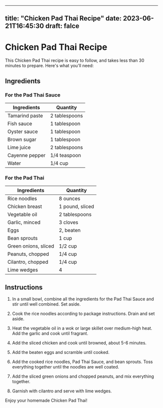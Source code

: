 
---
title: "Chicken Pad Thai Recipe"
date: 2023-06-21T16:45:30
draft: falce
---

# Chicken Pad Thai Recipe

This Chicken Pad Thai recipe is easy to follow, and takes less than 30 minutes to prepare. Here's what you'll need:

## Ingredients

### For the Pad Thai Sauce
| Ingredients | Quantity |
|-------------|----------|
| Tamarind paste | 2 tablespoons |
| Fish sauce | 1 tablespoon |
| Oyster sauce | 1 tablespoon |
| Brown sugar  | 1 tablespoon |
| Lime juice | 2 tablespoons |
| Cayenne pepper | 1/4 teaspoon |
| Water | 1/4 cup |

### For the Pad Thai
| Ingredients | Quantity |
|-------------|----------|
| Rice noodles | 8 ounces |
| Chicken breast | 1 pound, sliced |
| Vegetable oil | 2 tablespoons |
| Garlic, minced | 3 cloves |
| Eggs | 2, beaten |
| Bean sprouts | 1 cup |
| Green onions, sliced | 1/2 cup |
| Peanuts, chopped | 1/4 cup |
| Cilantro, chopped | 1/4 cup |
| Lime wedges | 4 |

## Instructions

1. In a small bowl, combine all the ingredients for the Pad Thai Sauce and stir until well combined. Set aside.

2. Cook the rice noodles according to package instructions. Drain and set aside.

3. Heat the vegetable oil in a wok or large skillet over medium-high heat. Add the garlic and cook until fragrant.

4. Add the sliced chicken and cook until browned, about 5-6 minutes.

5. Add the beaten eggs and scramble until cooked.

6. Add the cooked rice noodles, Pad Thai Sauce, and bean sprouts. Toss everything together until the noodles are well coated.

7. Add the sliced green onions and chopped peanuts, and mix everything together.

8. Garnish with cilantro and serve with lime wedges.

Enjoy your homemade Chicken Pad Thai!
